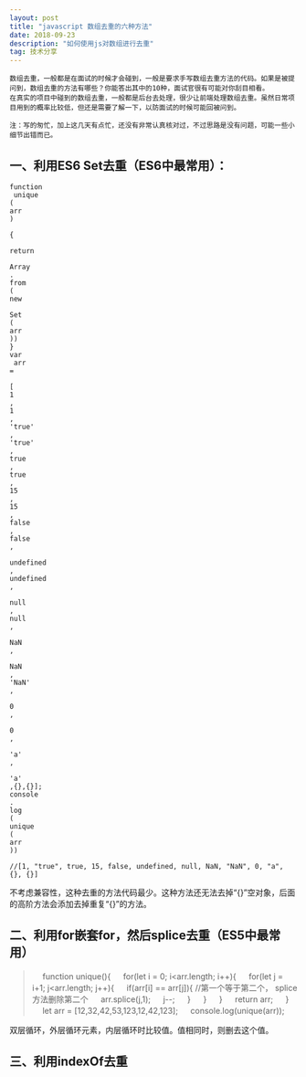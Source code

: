 ```yaml
---
layout: post
title: "javascript 数组去重的六种方法"
date: 2018-09-23
description: "如何使用js对数组进行去重"
tag: 技术分享
---   
```


    数组去重，一般都是在面试的时候才会碰到，一般是要求手写数组去重方法的代码。如果是被提问到，数组去重的方法有哪些？你能答出其中的10种，面试官很有可能对你刮目相看。
    在真实的项目中碰到的数组去重，一般都是后台去处理，很少让前端处理数组去重。虽然日常项目用到的概率比较低，但还是需要了解一下，以防面试的时候可能回被问到。

    注：写的匆忙，加上这几天有点忙，还没有非常认真核对过，不过思路是没有问题，可能一些小细节出错而已。


## 一、利用ES6 Set去重（ES6中最常用）：

```
function
 unique
(
arr
)

{

return

Array
.
from
(
new

Set
(
arr
))
}
var
 arr
=

[
1
,
1
,
'true'
,
'true'
,
true
,
true
,
15
,
15
,
false
,
false
,

undefined
,
undefined
,

null
,
null
,

NaN
,

NaN
,
'NaN'
,

0
,

0
,

'a'
,

'a'
,{},{}];
console
.
log
(
unique
(
arr
))

//[1, "true", true, 15, false, undefined, null, NaN, "NaN", 0, "a", {}, {}]
```

不考虑兼容性，这种去重的方法代码最少。这种方法还无法去掉“{}”空对象，后面的高阶方法会添加去掉重复“{}”的方法。

## 二、利用for嵌套for，然后splice去重（ES5中最常用）

> 　  function unique(){
> 　  for(let i = 0; i<arr.length; i++){
> 　  for(let j = i+1; j<arr.length; j++){
> 　  if(arr[i] == arr[j]){ //第一个等于第二个， splice方法删除第二个
> 　  arr.splice(j,1);
> 　  j--;
> 　  }
> 　  }
> 　  }
> 　  return arr;
> 　  }
> 　  let arr = [12,32,42,53,123,12,42,123];
> 　  console.log(unique(arr));

双层循环，外层循环元素，内层循环时比较值。值相同时，则删去这个值。

## 三、利用indexOf去重



　